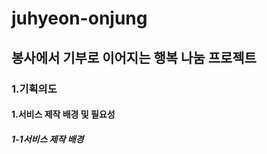 <h1>juhyeon-onjung</h1>
<h2>봉사에서 기부로 이어지는 행복 나눔 프로젝트</h2>
<h3>1.기획의도</h3>
<h4>1.서비스 제작 배경 및 필요성</h4>
<strong><h5>1-1서비스 제작 배경</h5></strong>
